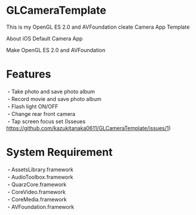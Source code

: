 GLCameraTemplate
================

This is my OpenGL ES 2.0 and AVFoundation cleate Camera App Template

About iOS Default Camera App

Make OpenGL ES 2.0 and AVFoundation

Features
================
・Take photo and save photo album  
・Record movie and save photo album  
・Flash light ON/OFF  
・Change rear front camera  
・Tap screen focus set 
(Isseues https://github.com/kazukitanaka0611/GLCameraTemplate/issues/1)

System Requirement
================
・AssetsLibrary.framework  
・AudioToolbox.framework  
・QuarzCore.framework  
・CoreVideo.framework  
・CoreMedia.framework  
・AVFoundation.framework  
